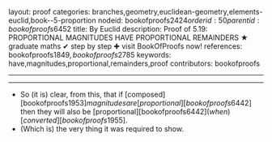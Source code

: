 layout: proof
categories: branches,geometry,euclidean-geometry,elements-euclid,book--5-proportion
nodeid: bookofproofs$2424
orderid: 50
parentid: bookofproofs$6452
title: By Euclid
description:  Proof of 5.19: PROPORTIONAL MAGNITUDES HAVE PROPORTIONAL REMAINDERS &#9733; graduate maths &#10004; step by step &#10010; visit BookOfProofs now!
references: bookofproofs$1849,bookofproofs$2785
keywords: have,magnitudes,proportional,remainders,proof
contributors: bookofproofs

---


---



* So (it is) clear, from this, that if [composed][bookofproofs$1953] magnitudes are [proportional][bookofproofs$6442] then they will also be [proportional][bookofproofs$6442] (when) [converted][bookofproofs$1955].
* (Which is) the very thing it was required to show.
